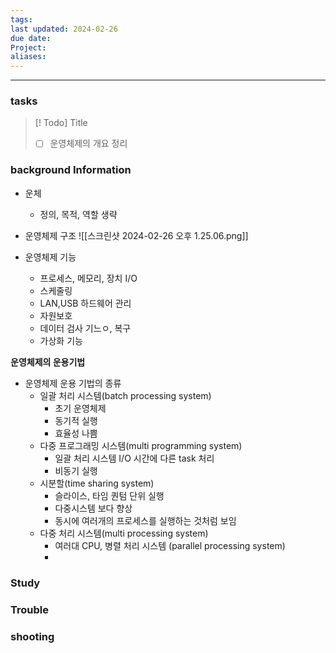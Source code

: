 ```yaml
---
tags: 
last updated: 2024-02-26
due date: 
Project: 
aliases:
---
```

--- 
### tasks

> [! Todo] Title
> - [ ] 운영체제의 개요 정리
>

### background Information

- 운체
	- 정의, 목적, 역할 생략
- 운영체제 구조
	![[스크린샷 2024-02-26 오후 1.25.06.png]]

- 운영체제 기능
	- 프로세스, 메모리, 장치 I/O
	- 스케줄링
	- LAN,USB 하드웨어 관리
	- 자원보호
	- 데이터 검사 기느ㅇ, 복구
	- 가상화 기능
	
**운영체제의 운용기법**
- 운영체제 운용 기법의 종류
	- 일괄 처리 시스템(batch processing system)
		- 초기 운영체제
		- 동기적 실행
		- 효율성 나쁨
	- 다중 프로그래밍 시스템(multi programming system)
		- 일괄 처리 시스템 I/O 시간에 다른 task 처리
		- 비동기 실행
	- 시분할(time sharing system)
		- 슬라이스, 타임 퀀텀 단위 실행 
		- 다중시스템 보다 향상
		- 동시에 여러개의 프로세스를 실행하는 것처럼 보임
	- 다중 처리 시스템(multi processing system)
		- 여러대 CPU, 병렬 처리 시스템 (parallel processing system)
		- 
	






### Study



### Trouble





### shooting
